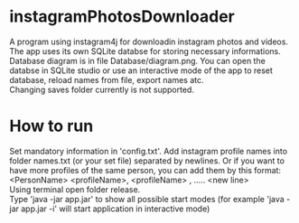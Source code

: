 # instagramPhotosDownloader<br>
A program using instagram4j for downloadin instagram photos and videos. The app uses its own SQLite databse for storing necessary informations. Database diagram is in file Database/diagram.png. You can open the databse in SQLite studio or use an interactive mode of the app to reset database, reload names from file, export names atc.<br>
Changing saves folder currently is not supported.

# How to run
Set mandatory information in 'config.txt'. Add instagram profile names into folder names.txt (or your set file) separated by newlines. Or if you want to have more profiles of the same person, you can add them by this format:<br>
\<PersonName\> \<profileName\>, \<profileName\> , ..... \<new line\> <br>
Using terminal open folder release.<br>
Type 'java -jar app.jar' to show all possible start modes (for example 'java -jar app.jar -i' will start application in interactive mode)
